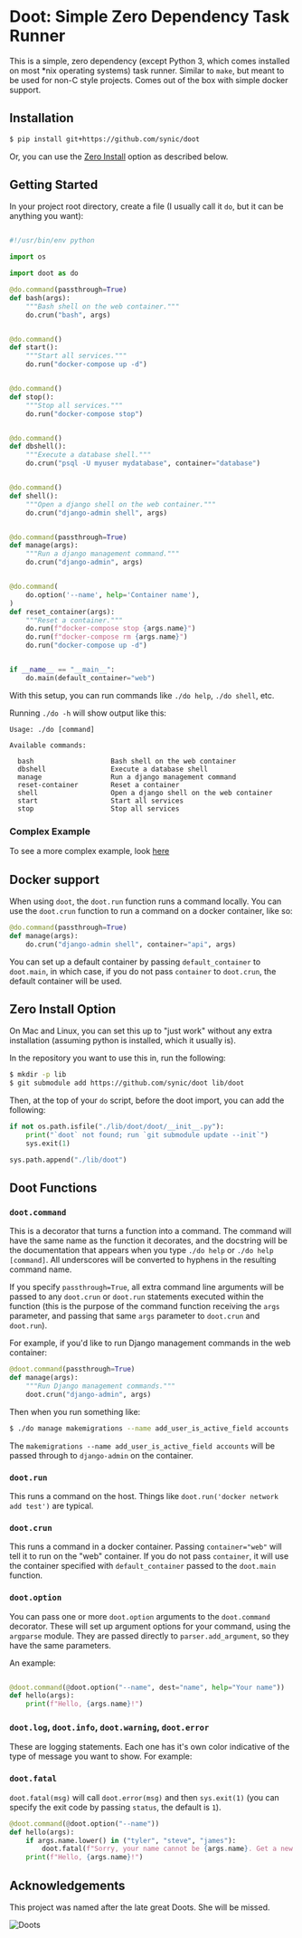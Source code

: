 # Doot: Simple Zero Dependency Task Runner

This is a simple, zero dependency (except Python 3, which comes installed on
most *nix operating systems) task runner. Similar to `make`, but meant to be
used for non-C style projects. Comes out of the box with simple docker support.

## Installation

```bash
$ pip install git+https://github.com/synic/doot
```

Or, you can use the [Zero Install](#zero-install) option as described below.

## Getting Started

In your project root directory, create a file (I usually call it `do`, but it
can be anything you want):

```python

#!/usr/bin/env python

import os

import doot as do

@do.command(passthrough=True)
def bash(args):
    """Bash shell on the web container."""
    do.crun("bash", args)


@do.command()
def start():
    """Start all services."""
    do.run("docker-compose up -d")


@do.command()
def stop():
    """Stop all services."""
    do.run("docker-compose stop")


@do.command()
def dbshell():
    """Execute a database shell."""
    do.crun("psql -U myuser mydatabase", container="database")


@do.command()
def shell():
    """Open a django shell on the web container."""
    do.crun("django-admin shell", args)


@do.command(passthrough=True)
def manage(args):
    """Run a django management command."""
    do.crun("django-admin", args)


@do.command(
    do.option('--name', help='Container name'),
)
def reset_container(args):
    """Reset a container."""
    do.run(f"docker-compose stop {args.name}")
    do.run(f"docker-compose rm {args.name}")
    do.run("docker-compose up -d")


if __name__ == "__main__":
    do.main(default_container="web")
```

With this setup, you can run commands like `./do help`, `./do shell`, etc.

Running `./do -h` will show output like this:

```
Usage: ./do [command]

Available commands:

  bash                   Bash shell on the web container
  dbshell                Execute a database shell
  manage                 Run a django management command
  reset-container        Reset a container
  shell                  Open a django shell on the web container
  start                  Start all services
  stop                   Stop all services
```

### Complex Example

To see a more complex example, look [here](docs/complex_dootfile_example.md)

## Docker support

When using `doot`, the `doot.run` function runs a command locally. You can use
the `doot.crun` function to run a command on a docker container, like so:

```python
@do.command(passthrough=True)
def manage(args):
    do.crun("django-admin shell", container="api", args)
```

You can set up a default container by passing `default_container` to `doot.main`,
in which case, if you do not pass `container` to `doot.crun`, the default
container will be used.

## Zero Install Option

On Mac and Linux, you can set this up to "just work" without any extra
installation (assuming python is installed, which it usually is).

In the repository you want to use this in, run the following:

```bash
$ mkdir -p lib
$ git submodule add https://github.com/synic/doot lib/doot
```

Then, at the top of your `do` script, before the doot import, you can add
the following:

```python
if not os.path.isfile("./lib/doot/doot/__init__.py"):
    print("`doot` not found; run `git submodule update --init`")
    sys.exit(1)

sys.path.append("./lib/doot")
```

## Doot Functions

### `doot.command`

This is a decorator that turns a function into a command. The command will have
the same name as the function it decorates, and the docstring will be the
documentation that appears when you type `./do help` or `./do help [command]`.
All underscores will be converted to hyphens in the resulting command name.

If you specify `passthrough=True`, all extra command line arguments will be
passed to any `doot.crun` or `doot.run` statements executed within the function
(this is the purpose of the command function receiving the `args` parameter,
and passing that same `args` parameter to `doot.crun` and `doot.run`).

For example, if you'd like to run Django management commands in the web
container:

```python
@doot.command(passthrough=True)
def manage(args):
    """Run Django management commands."""
    doot.crun("django-admin", args)
```

Then when you run something like:

```bash
$ ./do manage makemigrations --name add_user_is_active_field accounts
```

The `makemigrations --name add_user_is_active_field accounts` will be passed
through to `django-admin` on the container.

### `doot.run`

This runs a command on the host. Things like
`doot.run('docker network add test')` are typical.

### `doot.crun`

This runs a command in a docker container. Passing `container="web"` will tell
it to run on the "web" container. If you do not pass `container`, it will use
the container specified with `default_container` passed to the `doot.main`
function.

### `doot.option`

You can pass one or more `doot.option` arguments to the `doot.command` decorator.
These will set up argument options for your command, using the `argparse`
module. They are passed directly to `parser.add_argument`, so they have the
same parameters.

An example:

```python

@doot.command(@doot.option("--name", dest="name", help="Your name"))
def hello(args):
    print(f"Hello, {args.name}!")
```

### `doot.log`, `doot.info`, `doot.warning`, `doot.error`

These are logging statements. Each one has it's own color indicative of the
type of message you want to show. For example:

### `doot.fatal`

`doot.fatal(msg)` will call `doot.error(msg)` and then `sys.exit(1)` (you can
specify the exit code by passing `status`, the default is `1`).

```python
@doot.command(@doot.option("--name"))
def hello(args):
    if args.name.lower() in ("tyler", "steve", "james"):
        doot.fatal(f"Sorry, your name cannot be {args.name}. Get a new one.")
    print(f"Hello, {args.name}!")
```

## Acknowledgements

This project was named after the late great Doots. She will be missed.

![Doots](docs/images/thebestdoots.jpg)
